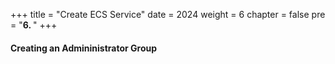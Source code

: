+++
title = "Create ECS Service"
date = 2024
weight = 6
chapter = false
pre = "<b>6. </b>"
+++

#### Creating an Admininistrator Group


